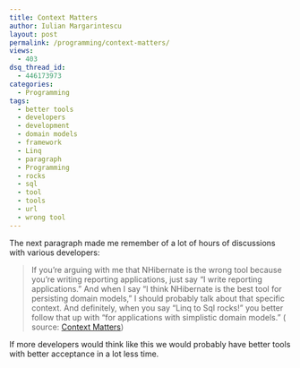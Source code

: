 ```yaml
---
title: Context Matters
author: Iulian Margarintescu
layout: post
permalink: /programming/context-matters/
views:
  - 403
dsq_thread_id:
  - 446173973
categories:
  - Programming
tags:
  - better tools
  - developers
  - development
  - domain models
  - framework
  - Linq
  - paragraph
  - Programming
  - rocks
  - sql
  - tool
  - tools
  - url
  - wrong tool
---
```

The next paragraph made me remember of a lot of hours of discussions with various developers:

> If you’re arguing with me that NHibernate is the wrong tool because you’re writing reporting applications, just say “I write reporting applications.”  And when I say “I think NHibernate is the best tool for persisting domain models,” I should probably talk about that specific context.  And definitely, when you say “Linq to Sql rocks!” you better follow that up with “for applications with simplistic domain models.” ( source: [Context Matters][1])

If more developers would think like this we would probably have better tools with better acceptance in a lot less time.

<div class="wlWriterHeaderFooter" style="margin:0px; padding:0px 0px 0px 0px;">
  <p>
    <br /> </div>

 [1]: http://codebetter.com/blogs/jeremy.miller/archive/2010/01/24/a-train-of-thought-january-2010-edition.aspx "Context Matters"